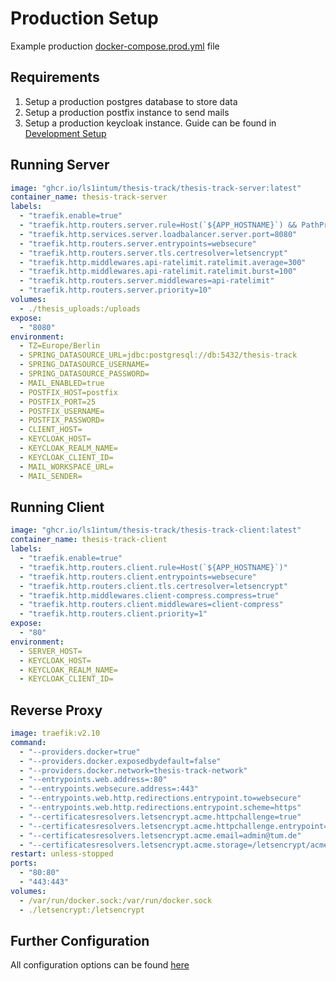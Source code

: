 # Production Setup

Example production [docker-compose.prod.yml](/docker-compose.prod.yml) file

## Requirements

1. Setup a production postgres database to store data
2. Setup a production postfix instance to send mails
3. Setup a production keycloak instance. Guide can be found in [Development Setup](DEVELOPMENT.md)

## Running Server
```yaml
image: "ghcr.io/ls1intum/thesis-track/thesis-track-server:latest"
container_name: thesis-track-server
labels:
  - "traefik.enable=true"
  - "traefik.http.routers.server.rule=Host(`${APP_HOSTNAME}`) && PathPrefix(`/api`)"
  - "traefik.http.services.server.loadbalancer.server.port=8080"
  - "traefik.http.routers.server.entrypoints=websecure"
  - "traefik.http.routers.server.tls.certresolver=letsencrypt"
  - "traefik.http.middlewares.api-ratelimit.ratelimit.average=300"
  - "traefik.http.middlewares.api-ratelimit.ratelimit.burst=100"
  - "traefik.http.routers.server.middlewares=api-ratelimit"
  - "traefik.http.routers.server.priority=10"
volumes:
  - ./thesis_uploads:/uploads
expose:
  - "8080"
environment:
  - TZ=Europe/Berlin
  - SPRING_DATASOURCE_URL=jdbc:postgresql://db:5432/thesis-track
  - SPRING_DATASOURCE_USERNAME=
  - SPRING_DATASOURCE_PASSWORD=
  - MAIL_ENABLED=true
  - POSTFIX_HOST=postfix
  - POSTFIX_PORT=25
  - POSTFIX_USERNAME=
  - POSTFIX_PASSWORD=
  - CLIENT_HOST=
  - KEYCLOAK_HOST=
  - KEYCLOAK_REALM_NAME=
  - KEYCLOAK_CLIENT_ID=
  - MAIL_WORKSPACE_URL=
  - MAIL_SENDER=
```

## Running Client
```yaml
image: "ghcr.io/ls1intum/thesis-track/thesis-track-client:latest"
container_name: thesis-track-client
labels:
  - "traefik.enable=true"
  - "traefik.http.routers.client.rule=Host(`${APP_HOSTNAME}`)"
  - "traefik.http.routers.client.entrypoints=websecure"
  - "traefik.http.routers.client.tls.certresolver=letsencrypt"
  - "traefik.http.middlewares.client-compress.compress=true"
  - "traefik.http.routers.client.middlewares=client-compress"
  - "traefik.http.routers.client.priority=1"
expose:
  - "80"
environment:
  - SERVER_HOST=
  - KEYCLOAK_HOST=
  - KEYCLOAK_REALM_NAME=
  - KEYCLOAK_CLIENT_ID=
```

## Reverse Proxy
```yaml
image: traefik:v2.10
command:
  - "--providers.docker=true"
  - "--providers.docker.exposedbydefault=false"
  - "--providers.docker.network=thesis-track-network"
  - "--entrypoints.web.address=:80"
  - "--entrypoints.websecure.address=:443"
  - "--entrypoints.web.http.redirections.entrypoint.to=websecure"
  - "--entrypoints.web.http.redirections.entrypoint.scheme=https"
  - "--certificatesresolvers.letsencrypt.acme.httpchallenge=true"
  - "--certificatesresolvers.letsencrypt.acme.httpchallenge.entrypoint=web"
  - "--certificatesresolvers.letsencrypt.acme.email=admin@tum.de"
  - "--certificatesresolvers.letsencrypt.acme.storage=/letsencrypt/acme.json"
restart: unless-stopped
ports:
  - "80:80"
  - "443:443"
volumes:
  - /var/run/docker.sock:/var/run/docker.sock
  - ./letsencrypt:/letsencrypt
```

## Further Configuration

All configuration options can be found [here](CONFIGURATION.md)